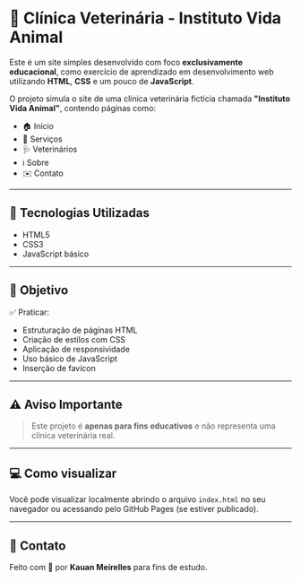 # 🐾 Clínica Veterinária - Instituto Vida Animal

Este é um site simples desenvolvido com foco **exclusivamente educacional**, como exercício de aprendizado em desenvolvimento web utilizando **HTML**, **CSS** e um pouco de **JavaScript**.

O projeto simula o site de uma clínica veterinária fictícia chamada **"Instituto Vida Animal"**, contendo páginas como:

- 🏠 Início
- 💼 Serviços
- 🩺 Veterinários
- ℹ️ Sobre
- ✉️ Contato

---

## 🚀 Tecnologias Utilizadas

- HTML5
- CSS3
- JavaScript básico

---

## 🎯 Objetivo

✅ Praticar:

- Estruturação de páginas HTML
- Criação de estilos com CSS
- Aplicação de responsividade
- Uso básico de JavaScript
- Inserção de favicon

---

## ⚠️ Aviso Importante

> Este projeto é **apenas para fins educativos** e não representa uma clínica veterinária real.

---

## 💻 Como visualizar

Você pode visualizar localmente abrindo o arquivo `index.html` no seu navegador ou acessando pelo GitHub Pages (se estiver publicado).

---

## 🌟 Contato

Feito com 💙 por **Kauan Meirelles** para fins de estudo.
